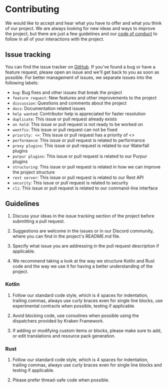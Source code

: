 # Contributing

We would like to accept and hear what you have to offer and what you think of our project. We are always looking for new ideas and ways to improve the project, 
but there are just a few guidelines and our [code of conduct][coc] to follow in all of your interactions with the project.

## Issue tracking

You can find the issue tracker on [GitHub][issues]. If you've found a bug or have a feature request, please open an issue and we'll get back to you as soon as possible.
For better management of issues, we separate issues into the following labels:
* `bug`: Bug fixes and other issues that break the project
* `feature request`: New features and other improvements to the project
* `discussion`: Questions and comments about the project
* `docs`: Documentation related issues
* `help wanted`: Contributor help is appreciated for faster resolution
* `duplicate`: This issue or pull request already exists
* `on hold`: This issue or pull request is not ready to be worked on 
* `wontfix`: This issue or pull request can not be fixed
* `priority: <>`: This issue or pull request has a priority of <>
* `performance`: This issue or pull request is related to performance
* `proxy plugins`: This issue or pull request is related to our Waterfall plugins
* `purpur plugins`: This issue or pull request is related to our Purpur plugins
* `structuring`: This issue or pull request is related in how we can improve the project structure
* `rest server`: This issue or pull request is related to our Rest API 
* `security`: This issue or pull request is related to security
* `cli`: This issue or pull request is related to our command-line interface

## Guidelines

1. Discuss your ideas in the issue tracking section of the project before submitting a pull request.

1. Suggestions are welcome in the issues or in our Discord community, where you can find in the project's README.md file.

1. Specify what issue you are addressing in the pull request description if applicable.

1. We recommend taking a look at the way we structure Kotlin and Rust code and the way we use it for having a better understanding of the project.

### Kotlin

1. Follow our standard code style, which is 4 spaces for indentation, trailing commas, always use curly braces even for single line blocks, use experimental
contracts when possible, testing if applicable.

1. Avoid blocking code, use coroutines when possible using the dispatchers provided by Kraken Framework.

1. If adding or modifying custom items or blocks, please make sure to add, or edit translations and resource pack generation.

### Rust 

1. Follow our standard code style, which is 4 spaces for indentation, trailing commas, always use curly braces even for single line blocks and testing if applicable.

2. Please prefer thread-safe code when possible.

[issues]: https://git.hexalite.org/java-edition/issues
[coc]: https://git.hexalite.org/java-edition/blob/dev/next/CODE_OF_CONDUCT.md

